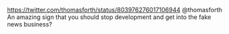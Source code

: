 https://twitter.com/thomasforth/status/803976276017106944 @thomasforth An amazing sign that you should stop development and get into the fake news business?